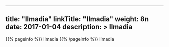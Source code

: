 
---
title: "Ilmadia"
linkTitle: "Ilmadia"
weight: 8n
date: 2017-01-04
description: >
 Ilmadia
---

{{% pageinfo %}}
Ilmadia
{{% /pageinfo %}}
Ilmadia
